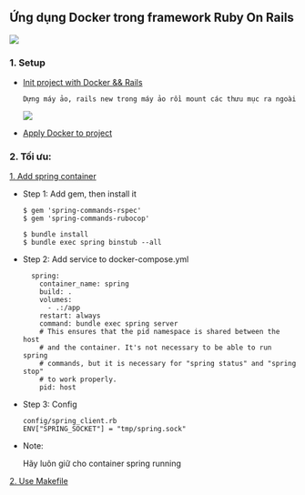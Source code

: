 ## Ứng dụng Docker trong framework Ruby On Rails

![](https://user-images.githubusercontent.com/49421807/60308227-1ccc8e00-9972-11e9-8227-e9879d3e3a06.png)

### 1. Setup
+ [Init project with Docker && Rails](https://docs.docker.com/compose/rails)

  `Dựng máy ảo, rails new trong máy ảo rồi mount các thưu mục ra ngoài`

  ![](https://user-images.githubusercontent.com/49421807/62334864-91f02d80-b4f3-11e9-8c16-5cb16d82bca7.png)

+ [Apply Docker to project]()

### 2. Tối ưu:

[1. Add spring container](https://github.com/jonleighton/spring-docker-example)

+ Step 1: Add gem, then install it
  ```
  $ gem 'spring-commands-rspec'
  $ gem 'spring-commands-rubocop'
  ```

  ```
  $ bundle install
  $ bundle exec spring binstub --all
  ```

+ Step 2: Add service to docker-compose.yml
  ```
    spring:
      container_name: spring
      build: .
      volumes:
        - .:/app
      restart: always
      command: bundle exec spring server
      # This ensures that the pid namespace is shared between the host
      # and the container. It's not necessary to be able to run spring
      # commands, but it is necessary for "spring status" and "spring stop"
      # to work properly.
      pid: host
  ```

+ Step 3: Config

  ```
  config/spring_client.rb
  ENV["SPRING_SOCKET"] = "tmp/spring.sock"
  ```

+ Note:

  Hãy luôn giữ cho container spring running


[2. Use Makefile](https://github.com/longnv-0623/Div1_Docker_Course/blob/master/source_code/Makefile)
